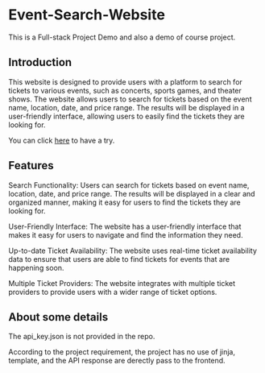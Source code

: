 # Event-Search-Website

This is a Full-stack Project Demo and also a demo of course project. 

## Introduction
This website is designed to provide users with a platform to search for tickets to various events, such as concerts, sports games, and theater shows. 
The website allows users to search for tickets based on the event name, location, date, and price range. 
The results will be displayed in a user-friendly interface, allowing users to easily find the tickets they are looking for.

You can click [here]("http://myebapp-env-1.eba-gmgnm29z.us-west-2.elasticbeanstalk.com/Event/") to have a try.

## Features
Search Functionality: Users can search for tickets based on event name, location, date, and price range. The results will be displayed in a clear and organized manner, making it easy for users to find the tickets they are looking for.

User-Friendly Interface: The website has a user-friendly interface that makes it easy for users to navigate and find the information they need.

Up-to-date Ticket Availability: The website uses real-time ticket availability data to ensure that users are able to find tickets for events that are happening soon.

Multiple Ticket Providers: The website integrates with multiple ticket providers to provide users with a wider range of ticket options.

## About some details

The api_key.json is not provided in the repo.

According to the project requirement, the project has no use of jinja, template, and the API response are derectly pass to the frontend.
